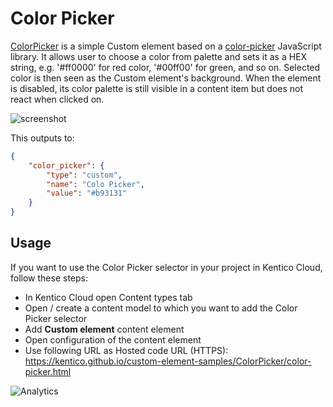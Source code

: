 # Color Picker

[ColorPicker](https://github.com/Kentico/custom-element-samples/blob/master/ColorPicker/color-picker.html) is a simple Custom element based on a [color-picker](https://github.com/tovic/color-picker) JavaScript library. It allows user to choose a color from palette and sets it as a HEX string, e.g. '#ff0000' for red color, '#00ff00' for green, and so on. Selected color is then seen as the Custom element's background. When the element is disabled, its color palette is still visible in a content item but does not react when clicked on.

![screenshot](https://files.readme.io/4f023b9-custom.gif)

This outputs to:
```json
{
    "color_picker": {
        "type": "custom",
        "name": "Colo Picker",
        "value": "#b93131"
    }
}

```

## Usage

If you want to use the Color Picker selector in your project in Kentico Cloud, follow these steps:

* In Kentico Cloud open Content types tab
* Open / create a content model to which you want to add the Color Picker selector
* Add **Custom element** content element
* Open configuration of the content element
* Use following URL as Hosted code URL (HTTPS): https://kentico.github.io/custom-element-samples/ColorPicker/color-picker.html

![Analytics](https://kentico-ga-beacon.azurewebsites.net/api/UA-69014260-4/Kentico/custom-element-samples/ColorPicker?pixel)

